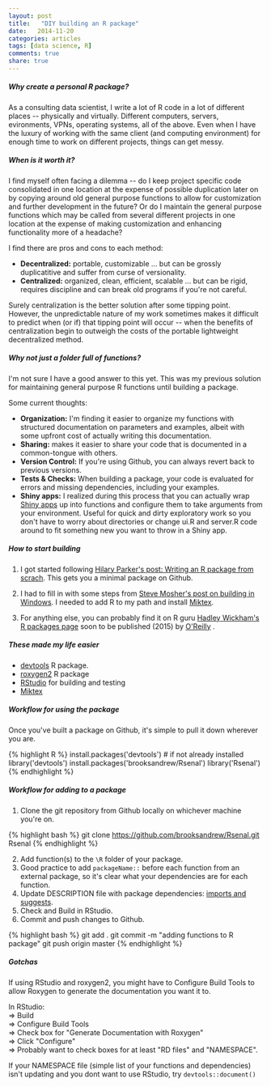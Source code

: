 ```yaml
---
layout: post
title:   "DIY building an R package"
date:   2014-11-20
categories: articles
tags: [data science, R]
comments: true
share: true
---
```


##### Why create a personal R package?

As a consulting data scientist, I write a lot of R code in a lot of different places -- physically and virtually.  Different computers, servers, evironments, VPNs, operating systems, all of the above.
Even when I have the luxury of working with the same client (and computing environment) for enough time to work on different projects, things can get messy.  

##### When is it worth it?

I find myself often facing a dilemma -- do I keep project specific code consolidated in one location at the expense of possible duplication later on by copying around old general purpose functions to allow for customization and further development in the future? 
Or do I maintain the general purpose functions which may be called from several different projects in one location at the expense of making customization and enhancing functionality more of a headache? 

I find there are pros and cons to each method:

* **Decentralized:** portable, customizable ... but can be grossly duplicatitive and suffer from curse of versionality.
* **Centralized:** organized, clean, efficient, scalable ... but can be rigid, requires discipline and can break old programs if you're not careful.  

Surely centralization is the better solution after some tipping point.  However, the unpredictable nature of my work sometimes makes it difficult to predict when (or if) that tipping point will occur -- when the benefits of centralization begin to outweigh the costs of the portable lightweight decentralized method.

##### Why not just a folder full of functions?

I'm not sure I have a good answer to this yet.  This was my previous solution for maintaining general purpose R functions until building a package.

Some current thoughts:

* **Organization:** I'm finding it easier to organize my functions with structured documentation on parameters and examples, albeit with some upfront cost of actually writing this documentation.
* **Sharing:** makes it easier to share your code that is documented in a common-tongue with others.
* **Version Control:** If you're using Github, you can always revert back to previous versions.
* **Tests & Checks:** When building a package, your code is evaluated for errors and missing dependencies, including your examples.
* **Shiny apps:** I realized during this process that you can actually wrap [Shiny apps](http://shiny.rstudio.com/) up into functions and configure them to take arguments from your environment.  Useful for quick and dirty exploratory work so you don't have to worry about directories or change ui.R and server.R code around to fit something new you want to throw in a Shiny app. 

##### How to start building

1. I got started following [Hilary Parker's post: Writing an R package from scrach](http://hilaryparker.com/2014/04/29/writing-an-r-package-from-scratch/).
This gets you a minimal package on Github.

2. I had to fill in with some steps from [Steve Mosher's post on building in Windows](http://stevemosher.wordpress.com/ten-steps-to-building-an-r-package-under-windows/).
I needed to add R to my path and install [Miktex](http://miktex.org/).

3. For anything else, you can probably find it on R guru [Hadley Wickham's R packages page](http://r-pkgs.had.co.nz/) soon to be published (2015) by [O'Reilly](http://www.oreilly.com/) .

##### These made my life easier

* [devtools](http://cran.r-project.org/web/packages/devtools/index.html) R package.
* [roxygen2](http://cran.r-project.org/web/packages/roxygen2/index.html) R package
* [RStudio](http://www.rstudio.com/) for building and testing
* [Miktex](http://miktex.org/)

##### Workflow for using the package

Once you've built a package on Github, it's simple to pull it down wherever you are.

{% highlight R %} 
install.packages('devtools') # if not already installed
library('devtools') 
install.packages('brooksandrew/Rsenal')
library('Rsenal')
{% endhighlight %} 

##### Workflow for adding to a package

1. Clone the git repository from Github locally on whichever machine you're on.

  {% highlight bash %} 
  git clone https://github.com/brooksandrew/Rsenal.git Rsenal
  {% endhighlight %}

2. Add function(s) to the `\R` folder of your package.
3. Good practice to add `packageName::` before each function from an external package, so it's clear what your dependencies are for each function.
4. Update DESCRIPTION file with package dependencies: [imports and suggests](http://r-pkgs.had.co.nz/description.html).
5. Check and Build in RStudio.
6. Commit and push changes to Github.

{% highlight bash %} 
git add .
git commit -m "adding functions to R package"
git push origin master
{% endhighlight %} 

##### Gotchas

If using RStudio and roxygen2, you might have to Configure Build Tools to allow Roxygen to generate the documentation you want it to.  

In RStudio:  
=> Build  
=> Configure Build Tools  
=> Check box for "Generate Documentation with Roxygen"  
=> Click "Configure"  
=> Probably want to check boxes for at least "RD files" and "NAMESPACE".

If your NAMESPACE file (simple list of your functions and dependencies) isn't updating and you dont want to use RStudio, try `devtools::document()`



